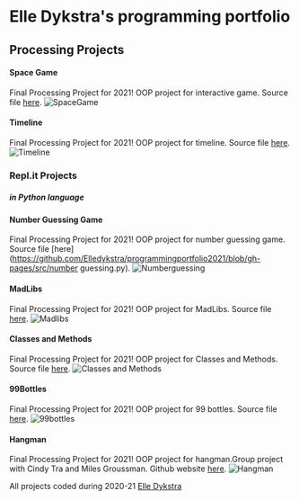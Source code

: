 # Elle Dykstra's programming portfolio

## Processing Projects

#### Space Game
Final Processing Project for 2021! OOP project for interactive game. Source file [here](https://github.com/Elledykstra/programmingportfolio2021/blob/gh-pages/src/sketch_5_1_spaceship%20(3).pde).
![SpaceGame](https://github.com/Elledykstra/programmingportfolio2021/blob/gh-pages/images/spacegame.png?raw=true)


#### Timeline
Final Processing Project for 2021! OOP project for timeline. Source file [here](https://github.com/Elledykstra/programmingportfolio2021/blob/gh-pages/src/computer_timeline.pde).
![Timeline](https://github.com/Elledykstra/programmingportfolio2021/blob/gh-pages/images/timeline.png?raw=true)






### Repl.it Projects
##### in Python language


#### Number Guessing Game
Final Processing Project for 2021! OOP project for number guessing game. Source file [here](https://github.com/Elledykstra/programmingportfolio2021/blob/gh-pages/src/number guessing.py).
![Numberguessing](https://github.com/Elledykstra/programmingportfolio2021/blob/gh-pages/images/numberguessing.png?raw=true)



#### MadLibs
Final Processing Project for 2021! OOP project for MadLibs. Source file [here](https://github.com/Elledykstra/programmingportfolio2021/blob/gh-pages/src/madlibs.py).
![Madlibs](https://github.com/Elledykstra/programmingportfolio2021/blob/gh-pages/images/ML.png?raw=true)



#### Classes and Methods
Final Processing Project for 2021! OOP project for Classes and Methods. Source file [here](https://github.com/Elledykstra/programmingportfolio2021/blob/gh-pages/src/box.zip).
![Classes and Methods](https://github.com/Elledykstra/programmingportfolio2021/blob/gh-pages/images/box.png?raw=true)



#### 99Bottles
Final Processing Project for 2021! OOP project for 99 bottles. Source file [here](https://github.com/Elledykstra/programmingportfolio2021/blob/gh-pages/src/99bottles.py).
![99bottles](https://github.com/Elledykstra/programmingportfolio2021/blob/gh-pages/images/99.png?raw=true)

#### Hangman
Final Processing Project for 2021! OOP project for hangman.Group project with Cindy Tra and Miles Groussman. Github website [here](https://github.com/cindydtra/HangmanApp).
![Hangman](https://github.com/Elledykstra/programmingportfolio2021/blob/gh-pages/images/Hangman.png?raw=true)



All projects coded during 2020-21 [Elle Dykstra](mailto:elledyks@granitesd.org)
